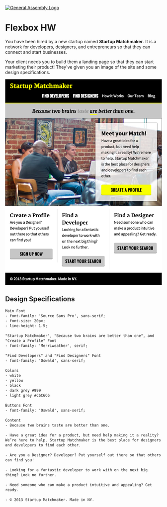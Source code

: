 [![General Assembly Logo](https://camo.githubusercontent.com/1a91b05b8f4d44b5bbfb83abac2b0996d8e26c92/687474703a2f2f692e696d6775722e636f6d2f6b6538555354712e706e67)](https://generalassemb.ly/education/web-development-immersive)

# Flexbox HW

You have been hired by a new startup named **Startup Matchmaker**.  It is a network for developers, designers, and entrepreneurs so that they can connect and start businesses.  

Your client needs you to build them a landing page so that they can start marketing their product!  They've given you an image of the site and some design specifications.  

![starter_code/images/StartupMatchmaker.png](starter_code/images/StartupMatchmaker.png)

## Design Specifications

```
Main Font
- font-family: 'Source Sans Pro', sans-serif;
- font-size: 20px;
- line-height: 1.5;

"Startup Matchmaker", "Because two brains are better than one", and  "Create a Profile" Font
- font-family: 'Merriweather', serif;

"Find Developers" and "Find Designers" Font
- font-family: 'Oswald', sans-serif;

Colors
- white
- yellow
- black
- dark grey #999
- light grey #C6C6C6

Buttons Font
- font-family: 'Oswald', sans-serif;

Content
- Because two brains taste are better than one.

- Have a great idea for a product, but need help making it a reality? We’re here to help. Startup Matchmaker is the best place for designers and developers to find each other.

- Are you a Designer? Developer? Put yourself out there so that others can find you!

- Looking for a fantastic developer to work with on the next big thing? Look no further.

- Need someone who can make a product intuitive and appealing? Get ready.

- © 2013 Startup Matchmaker. Made in NY.
```